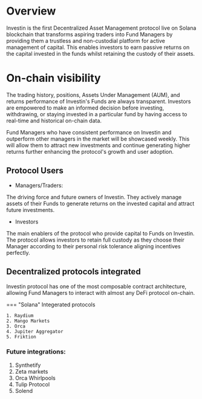 # Overview

Investin is the first Decentralized Asset Management protocol live on Solana blockchain that transforms aspiring traders into Fund Managers by providing them a trustless and non-custodial platform for active management of capital. This enables investors to earn passive returns on the capital invested in the funds whilst retaining the custody of their assets.

# On-chain visibility

The trading history, positions, Assets Under Management (AUM), and returns performance of Investin's Funds are always transparent. Investors are empowered to make an informed decision before investing, withdrawing, or staying invested in a particular fund by having access to real-time and historical on-chain data.

Fund Managers who have consistent performance on Investin and outperform other managers in the market will be showcased weekly. This will allow them to attract new investments and continue generating higher returns further enhancing the protocol's growth and user adoption.

## Protocol Users

* Managers/Traders:

The driving force and future owners of Investin. They actively manage assets of their Funds to generate returns on the invested capital and attract future investments.

* Investors 

The main enablers of the protocol who provide capital to Funds on Investin. The protocol allows investors to retain full custody as they choose their Manager according to their personal risk tolerance aligning incentives perfectly.

## Decentralized protocols integrated

Investin protocol has one of the most composable contract architecture, allowing Fund Managers to interact with almost any DeFi protocol on-chain.


=== "Solana"
    Integerated protocols

    1. Raydium                 
    2. Mango Markets
    3. Orca
    4. Jupiter Aggregator
    5. Friktion
      

<!-- === "EVM"
    Integerated protocols

    1. Pancakeswap
    2. Waultswap
    3. Alpaca Finance
    4. Belt Finance -->

### Future integrations: 
 
1. Synthetify 
2. Zeta markets
3. Orca Whirlpools
4. Tulip Protocol 
5. Solend


